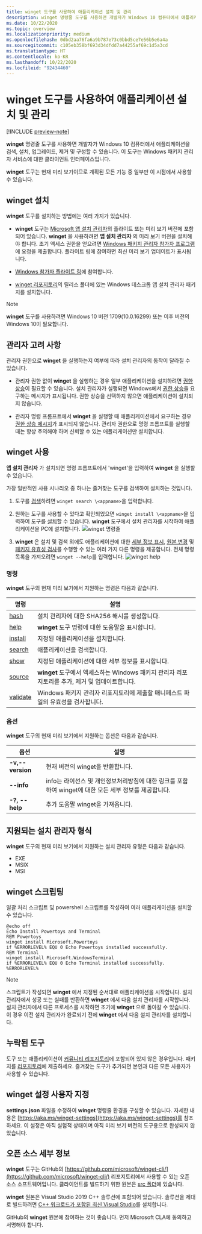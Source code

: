 ```yaml
---
title: winget 도구를 사용하여 애플리케이션 설치 및 관리
description: winget 명령줄 도구를 사용하면 개발자가 Windows 10 컴퓨터에서 애플리케이션을 검색, 설치, 업그레이드, 제거 및 구성할 수 있습니다.
ms.date: 10/22/2020
ms.topic: overview
ms.localizationpriority: medium
ms.openlocfilehash: 0dbd2aa76fa6a9b787e73c0bbd5ce7e56b5e6a4a
ms.sourcegitcommit: c105eb358bf693d34dfdd7a44255af69c1d5a3cd
ms.translationtype: HT
ms.contentlocale: ko-KR
ms.lasthandoff: 10/22/2020
ms.locfileid: "92434460"
---
```

# <a name="use-the-winget-tool-to-install-and-manage-applications"></a>winget 도구를 사용하여 애플리케이션 설치 및 관리

[!INCLUDE [preview-note](../../includes/package-manager-preview.md)]

**winget** 명령줄 도구를 사용하면 개발자가 Windows 10 컴퓨터에서 애플리케이션을 검색, 설치, 업그레이드, 제거 및 구성할 수 있습니다. 이 도구는 Windows 패키지 관리자 서비스에 대한 클라이언트 인터페이스입니다.

**winget** 도구는 현재 미리 보기이므로 계획된 모든 기능 중 일부만 이 시점에서 사용할 수 있습니다.

## <a name="install-winget"></a>winget 설치

**winget** 도구를 설치하는 방법에는 여러 가지가 있습니다.

* **winget** 도구는 [Microsoft 앱 설치 관리자](https://www.microsoft.com/p/app-installer/9nblggh4nns1?ocid=9nblggh4nns1_ORSEARCH_Bing&rtc=1&activetab=pivot:overviewtab)의 플라이트 또는 미리 보기 버전에 포함되어 있습니다. **winget** 을 사용하려면 **앱 설치 관리자** 의 미리 보기 버전을 설치해야 합니다. 초기 액세스 권한을 얻으려면 [Windows 패키지 관리자 참가자 프로그램](https://aka.ms/AppInstaller_InsiderProgram)에 요청을 제출합니다. 플라이트 링에 참여하면 최신 미리 보기 업데이트가 표시됩니다.

* [Windows 참가자 플라이트 링](https://insider.windows.com)에 참여합니다.

* [winget 리포지토리](https://github.com/microsoft/winget-cli)의 릴리스 폴더에 있는 Windows 데스크톱 앱 설치 관리자 패키지를 설치합니다.

> [!NOTE]
> **winget** 도구를 사용하려면 Windows 10 버전 1709(10.0.16299) 또는 이후 버전의 Windows 10이 필요합니다.

## <a name="administrator-considerations"></a>관리자 고려 사항

관리자 권한으로 **winget** 을 실행하는지 여부에 따라 설치 관리자의 동작이 달라질 수 있습니다.

* 관리자 권한 없이 **winget** 을 실행하는 경우 일부 애플리케이션을 설치하려면 [권한 상승](https://docs.microsoft.com/windows/security/identity-protection/user-account-control/)이 필요할 수 있습니다. 설치 관리자가 실행되면 Windows에서 [권한 상승](https://docs.microsoft.com/windows/security/identity-protection/user-account-control)을 요구하는 메시지가 표시됩니다. 권한 상승을 선택하지 않으면 애플리케이션이 설치되지 않습니다.  

* 관리자 명령 프롬프트에서 **winget** 을 실행할 때 애플리케이션에서 요구하는 경우 [권한 상승 메시지](/windows/security/identity-protection/user-account-control/how-user-account-control-works)가 표시되지 않습니다. 관리자 권한으로 명령 프롬프트를 실행할 때는 항상 주의해야 하며 신뢰할 수 있는 애플리케이션만 설치합니다.

## <a name="use-winget"></a>winget 사용

**앱 설치 관리자** 가 설치되면 명령 프롬프트에서 'winget'을 입력하여 **winget** 을 실행할 수 있습니다.

가장 일반적인 사용 시나리오 중 하나는 즐겨찾는 도구를 검색하여 설치하는 것입니다.

1. 도구를 [검색](search.md)하려면 `winget search \<appname>`을 입력합니다.
2. 원하는 도구를 사용할 수 있다고 확인되었으면 `winget install \<appname>`을 입력하여 도구를 [설치](install.md)할 수 있습니다. **winget** 도구에서 설치 관리자를 시작하여 애플리케이션을 PC에 설치합니다.
    ![winget 명령줄](images\install.png)

3. **winget** 은 설치 및 검색 외에도 애플리케이션에 대한 [세부 정보 표시](show.md), [원본 변경](source.md) 및 [패키지 유효성 검사](validate.md)를 수행할 수 있는 여러 가지 다른 명령을 제공합니다. 전체 명령 목록을 가져오려면 `winget --help`를 입력합니다.
    ![winget help](images\help.png)

### <a name="commands"></a>명령

**winget** 도구의 현재 미리 보기에서 지원하는 명령은 다음과 같습니다.

| 명령 | 설명 |
|---------|-------------|
| [hash](hash.md) | 설치 관리자에 대한 SHA256 해시를 생성합니다. |
| [help](help.md) | **winget** 도구 명령에 대한 도움말을 표시합니다. |
| [install](install.md) | 지정된 애플리케이션을 설치합니다. |
| [search](search.md) | 애플리케이션을 검색합니다. |
| [show](show.md) | 지정된 애플리케이션에 대한 세부 정보를 표시합니다. |
| [source](source.md) | **winget** 도구에서 액세스하는 Windows 패키지 관리자 리포지토리를 추가, 제거 및 업데이트합니다. |
| [validate](validate.md) | Windows 패키지 관리자 리포지토리에 제출할 매니페스트 파일의 유효성을 검사합니다. |

### <a name="options"></a>옵션

**winget** 도구의 현재 미리 보기에서 지원하는 옵션은 다음과 같습니다.

| 옵션 | 설명 |
|--------------|-------------|
| **-v,--version** | 현재 버전의 winget을 반환합니다. |
| **--info** |  info는 라이선스 및 개인정보처리방침에 대한 링크를 포함하여 winget에 대한 모든 세부 정보를 제공합니다. |
| **-?, --help** |  추가 도움말 winget을 가져옵니다. |

## <a name="supported-installer-formats"></a>지원되는 설치 관리자 형식

**winget** 도구의 현재 미리 보기에서 지원하는 설치 관리자 유형은 다음과 같습니다.

* EXE
* MSIX
* MSI

## <a name="scripting-winget"></a>winget 스크립팅

일괄 처리 스크립트 및 powershell 스크립트를 작성하여 여러 애플리케이션을 설치할 수 있습니다.

``` CMD
@echo off  
Echo Install Powertoys and Terminal  
REM Powertoys  
winget install Microsoft.Powertoys  
if %ERRORLEVEL% EQU 0 Echo Powertoys installed successfully.  
REM Terminal  
winget install Microsoft.WindowsTerminal  
if %ERRORLEVEL% EQU 0 Echo Terminal installed successfully.   %ERRORLEVEL%
```

> [!NOTE]
> 스크립트가 작성되면 **winget** 에서 지정된 순서대로 애플리케이션을 시작합니다. 설치 관리자에서 성공 또는 실패를 반환하면 **winget** 에서 다음 설치 관리자를 시작합니다. 설치 관리자에서 다른 프로세스를 시작하면 조기에 **winget** 으로 돌아갈 수 있습니다. 이 경우 이전 설치 관리자가 완료되기 전에 **winget** 에서 다음 설치 관리자를 설치합니다.

## <a name="missing-tools"></a>누락된 도구

도구 또는 애플리케이션이 [커뮤니티 리포지토리](../package/repository.md)에 포함되어 있지 않은 경우입니다. 패키지를 [리포지토리](https://github.com/microsoft/winget-pkgs)에 제출하세요. 즐겨찾는 도구가 추가되면 본인과 다른 모든 사용자가 사용할 수 있습니다.

## <a name="customize-winget-settings"></a>winget 설정 사용자 지정

**settings.json** 파일을 수정하여 **winget** 명령줄 환경을 구성할 수 있습니다. 자세한 내용은 [https://aka.ms/winget-settings](https://aka.ms/winget-settings)를 참조하세요. 이 설정은 아직 실험적 상태이며 아직 미리 보기 버전의 도구용으로 완성되지 않았습니다.

## <a name="open-source-details"></a>오픈 소스 세부 정보

**winget** 도구는 GitHub의 [https://github.com/microsoft/winget-cli/](https://github.com/microsoft/winget-cli/) 리포지토리에서 사용할 수 있는 오픈 소스 소프트웨어입니다. 클라이언트를 빌드하기 위한 원본은 [src 폴더](https://github.com/microsoft/winget-cli/tree/master/src)에 있습니다.

**winget** 원본은 Visual Studio 2019 C++ 솔루션에 포함되어 있습니다. 솔루션을 제대로 빌드하려면 [C++ 워크로드가 포함된 최신 Visual Studio](https://visualstudio.microsoft.com/downloads/)를 설치합니다.

GitHub의 **winget** 원본에 참여하는 것이 좋습니다. 먼저 Microsoft CLA에 동의하고 서명해야 합니다.
